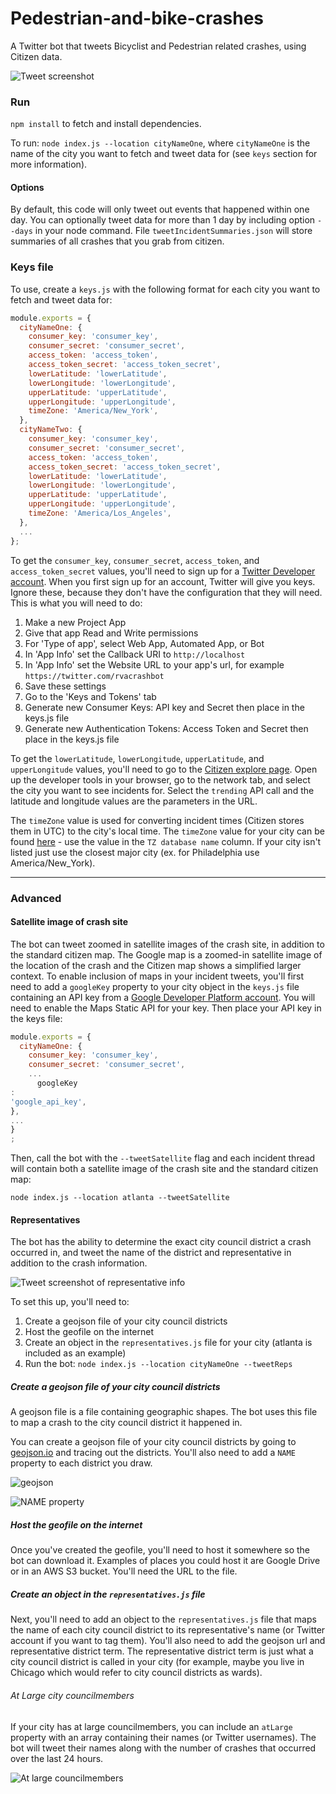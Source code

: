 # Pedestrian-and-bike-crashes

A Twitter bot that tweets Bicyclist and Pedestrian related crashes, using Citizen data.

![Tweet screenshot](example/example.png)

### Run

`npm install` to fetch and install dependencies.

To run: `node index.js --location cityNameOne`, where `cityNameOne` is the name of the city you want to fetch and tweet
data for (see `keys` section for more information).

#### Options

By default, this code will only tweet out events that happened within one day. You can optionally tweet data for more
than 1 day by including option `--days` in your node command. File `tweetIncidentSummaries.json` will store summaries of
all crashes that you grab from citizen.

### Keys file

To use, create a `keys.js` with the following format for each city you want to fetch and tweet data for:

```js
module.exports = {
  cityNameOne: {
    consumer_key: 'consumer_key',
    consumer_secret: 'consumer_secret',
    access_token: 'access_token',
    access_token_secret: 'access_token_secret',
    lowerLatitude: 'lowerLatitude',
    lowerLongitude: 'lowerLongitude',
    upperLatitude: 'upperLatitude',
    upperLongitude: 'upperLongitude',
    timeZone: 'America/New_York',
  },
  cityNameTwo: {
    consumer_key: 'consumer_key',
    consumer_secret: 'consumer_secret',
    access_token: 'access_token',
    access_token_secret: 'access_token_secret',
    lowerLatitude: 'lowerLatitude',
    lowerLongitude: 'lowerLongitude',
    upperLatitude: 'upperLatitude',
    upperLongitude: 'upperLongitude',
    timeZone: 'America/Los_Angeles',
  },
  ...
};
```

To get the `consumer_key`, `consumer_secret`, `access_token`, and `access_token_secret` values, you'll need to sign up
for a [Twitter Developer account](https://developer.twitter.com/en). When you first sign up for an account, Twitter will
give you keys. Ignore these, because they don't have the configuration that they will need. This is what you will need
to do:

1. Make a new Project App
2. Give that app Read and Write permissions
3. For 'Type of app', select Web App, Automated App, or Bot
4. In 'App Info' set the Callback URI to `http://localhost`
5. In 'App Info' set the Website URL to your app's url, for example `https://twitter.com/rvacrashbot`
6. Save these settings
7. Go to the 'Keys and Tokens' tab
8. Generate new Consumer Keys: API key and Secret then place in the keys.js file
9. Generate new Authentication Tokens: Access Token and Secret then place in the keys.js file

To get the `lowerLatitude`, `lowerLongitude`, `upperLatitude`, and `upperLongitude` values, you'll need to go to
the [Citizen explore page](https://citizen.com/explore). Open up the developer tools in your browser, go to the network
tab, and select the city you want to see incidents for. Select the `trending` API call and the latitude and longitude
values are the parameters in the URL.

The `timeZone` value is used for converting incident times (Citizen stores them in UTC) to the city's local time.
The `timeZone` value for your city can be found [here](https://en.wikipedia.org/wiki/List_of_tz_database_time_zones) -
use the value in the `TZ database name` column. If your city isn't listed just use the closest major city (ex. for
Philadelphia use America/New_York).

---

### Advanced

#### Satellite image of crash site

The bot can tweet zoomed in satellite images of the crash site, in addition to the standard citizen map. The Google map
is a zoomed-in satellite image of the location of the crash and the Citizen map shows a simplified larger context. To
enable inclusion of maps in your incident tweets, you'll first need to add a `googleKey` property to your city object in
the `keys.js` file containing an API key from
a [Google Developer Platform account](https://developers.google.com/maps/documentation/maps-static/get-api-key). You
will need to enable the Maps Static API for your key. Then place your API key in the keys file:

```js
module.exports = {
  cityNameOne: {
    consumer_key: 'consumer_key',
    consumer_secret: 'consumer_secret',
    ...
      googleKey
:
'google_api_key',
},
...
}
;
```

Then, call the bot with the `--tweetSatellite` flag and each incident thread will contain both a satellite image of the
crash site and the standard citizen map:

```node index.js --location atlanta --tweetSatellite```

#### Representatives

The bot has the ability to determine the exact city council district a crash occurred in, and tweet the name of the
district and representative in addition to the crash information.

![Tweet screenshot of representative info](example/repinfo.png)

To set this up, you'll need to:

1. Create a geojson file of your city council districts
2. Host the geofile on the internet
3. Create an object in the `representatives.js` file for your city (atlanta is included as an example)
4. Run the bot: `node index.js --location cityNameOne --tweetReps`

##### Create a geojson file of your city council districts

A geojson file is a file containing geographic shapes. The bot uses this file to map a crash to the city council
district it happened in.

You can create a geojson file of your city council districts by going to [geojson.io](http://geojson.io) and tracing out
the districts. You'll also need to add a `NAME` property to each district you draw.

![geojson](example/geojson.png)

![NAME property](example/geojson_name.png)

##### Host the geofile on the internet

Once you've created the geofile, you'll need to host it somewhere so the bot can download it. Examples of places you
could host it are Google Drive or in an AWS S3 bucket. You'll need the URL to the file.

##### Create an object in the `representatives.js` file

Next, you'll need to add an object to the `representatives.js` file that maps the name of each city council district to
its representative's name (or Twitter account if you want to tag them). You'll also need to add the geojson url and
representative district term. The representative district term is just what a city council district is called in your
city (for example, maybe you live in Chicago which would refer to city council districts as wards).

###### At Large city councilmembers

If your city has at large councilmembers, you can include an `atLarge` property with an array containing their names (or
Twitter usernames). The bot will tweet their names along with the number of crashes that occurred over the last 24
hours.

![At large councilmembers](example/atLarge.png)